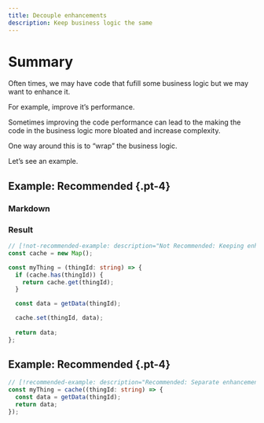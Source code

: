 ```yaml
---
title: Decouple enhancements 
description: Keep business logic the same 
---
```


# Summary 


Often times, we may have code that fufill some business logic but we may want to enhance it.

For example, improve it’s performance.

Sometimes improving the code performance can lead to the making the code in the business logic more bloated and increase complexity.

One way around this is to “wrap” the business logic.

Let’s see an example.

## Example: Recommended {.pt-4}

### Markdown

### Result 

```ts settings:code:hide-clipboard
// [!not-recommended-example: description="Not Recommended: Keeping enhancements and business logic together"]
const cache = new Map();

const myThing = (thingId: string) => {
  if (cache.has(thingId)) {
    return cache.get(thingId);
  }

  const data = getData(thingId);

  cache.set(thingId, data);
  
  return data;
};
```

## Example: Recommended {.pt-4}

```ts settings:code:hide-clipboard settings:code:creator-mode
// [!recommended-example: description="Recommended: Separate enhancement andyour business logic"]
const myThing = cache((thingId: string) => {
  const data = getData(thingId);
  return data;
});
```
